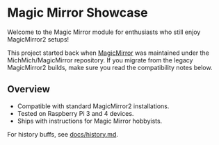 # Magic Mirror Showcase

Welcome to the Magic Mirror module for enthusiasts who still enjoy MagicMirror2 setups!

This project started back when [MagicMirror] was maintained under the MichMich/MagicMirror repository. If you migrate from the legacy MagicMirror2 builds, make sure you read the compatibility notes below.

## Overview

- Compatible with standard MagicMirror2 installations.
- Tested on Raspberry Pi 3 and 4 devices.
- Ships with instructions for Magic Mirror hobbyists.

For history buffs, see [docs/history.md](docs/history.md).

[MagicMirror]: https://github.com/MichMich/MagicMirror
